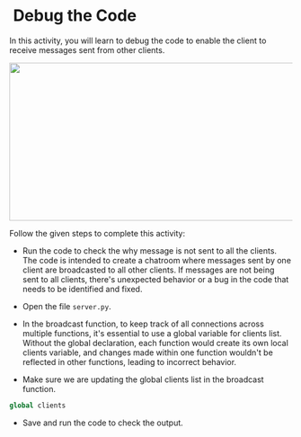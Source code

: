 ​
Debug the Code
==============


In this activity, you will learn to debug the code to enable the client to receive messages sent from other clients.

<img src= "https://s3.amazonaws.com/media-p.slid.es/uploads/1525749/images/10858719/C110_SA3.gif" width = "521" height = "281">


Follow the given steps to complete this activity:


* Run the code to check the why message is not sent to all the clients. The code is intended to create a chatroom where messages sent by one client are broadcasted to all other clients. If messages are not being sent to all clients, there's unexpected behavior or a bug in the code that needs to be identified and fixed.


* Open the file `server.py`.


* In the broadcast function, to keep track of all connections across multiple functions, it's essential to use a global variable for clients list. Without the global declaration, each function would create its own local clients variable, and changes made within one function wouldn't be reflected in other functions, leading to incorrect behavior.


* Make sure we are updating the global clients list in the broadcast function.
~~~python
global clients
~~~
* Save and run the code to check the output.


